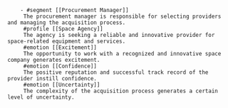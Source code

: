         - #segment [[Procurement Manager]]
         The procurement manager is responsible for selecting providers and managing the acquisition process.
         #profile [[Space Agency]]
         The agency is seeking a reliable and innovative provider for space-related equipment and services.
         #emotion [[Excitement]]
         The opportunity to work with a recognized and innovative space company generates excitement.
         #emotion [[Confidence]]
         The positive reputation and successful track record of the provider instill confidence.
         #emotion [[Uncertainty]]
         The complexity of the acquisition process generates a certain level of uncertainty.



